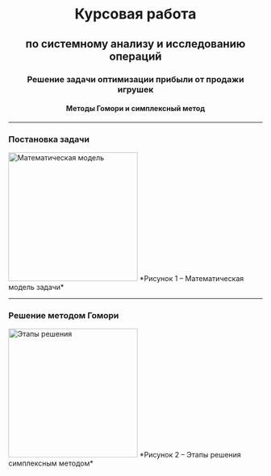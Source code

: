 <div align="center">

# Курсовая работа  
## по системному анализу и исследованию операций  
### Решение задачи оптимизации прибыли от продажи игрушек  
#### Методы Гомори и симплексный метод  

</div>

---

### Постановка задачи  
<img src="https://github.com/user-attachments/assets/6000832b-161b-4996-b1b5-bbcfeaa2ff6d" width="256" alt="Математическая модель">  
*Рисунок 1 – Математическая модель задачи*  

---

### Решение методом Гомори  
<img src="https://github.com/user-attachments/assets/5f0c581d-024c-4b2a-ad43-c767f1f78405" width="256" alt="Этапы решения">  
*Рисунок 2 – Этапы решения симплексным методом*  
